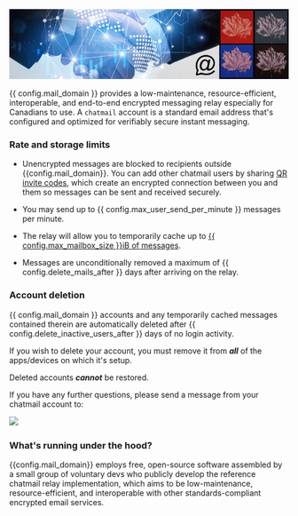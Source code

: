 
<img class="banner" src="collage-top.png"/>


{{ config.mail_domain }} provides a low-maintenance, resource-efficient, interoperable, and end-to-end encrypted messaging relay especially for Canadians to use. A `chatmail` account is a standard email address that's configured and optimized for verifiably secure instant messaging.


### Rate and storage limits 

- Unencrypted messages are blocked to recipients outside {{config.mail_domain}}. You can add other chatmail users by sharing [QR invite codes](https://delta.chat/en/help#howtoe2ee), which create an encrypted connection between you and them so messages can be sent and received securely.

- You may send up to {{ config.max_user_send_per_minute }} messages per minute.

- The relay will allow you to temporarily cache up to [{{ config.max_mailbox_size }}iB of messages](https://delta.chat/en/help#what-happens-if-i-turn-on-delete-old-messages-from-server).

- Messages are unconditionally removed a maximum of {{ config.delete_mails_after }} days after arriving on the relay.


### <a name="account-deletion"></a> Account deletion 

{{ config.mail_domain }} accounts and any temporarily cached messages contained therein are automatically deleted after {{ config.delete_inactive_users_after }} days of no login activity. 

If you wish to delete your account, you must remove it from ***all*** of the apps/devices on which it's setup.

Deleted accounts ***cannot*** be restored.

If you have any further questions, please send a message from your chatmail account to:

 <a href="https://i.delta.chat/#0731BCC354B5982539B9EF3F7CCC3243F69EC865&a=6ajv3n8hy%40chtml.ca&n=chtml.ca%20custodian&i=4oQWjxE747gxA3TgxqaJkcuo&s=C0yzf6RHc1oeDhkOWskyNkGl"><img width=300 style="float: none;" src="qr-chat-with-{{config.mail_domain}}.png" /></a>


### What's running under the hood? 

{{config.mail_domain}} employs free, open-source software assembled by a small group of voluntary devs who publicly develop the reference chatmail relay implementation, which aims to be low-maintenance, resource-efficient, and interoperable with other standards-compliant encrypted email services. 
